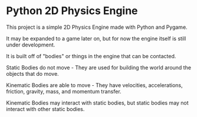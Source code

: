 # Python 2D Physics Engine #

This project is a simple 2D Physics Engine made with Python and Pygame.

It may be expanded to a game later on, but for now the engine itself is still under development.

It is built off of "bodies" or things in the engine that can be contacted.

Static Bodies do not move - They are used for building the world around the objects that do move.
 
Kinematic Bodies are able to move - They have velocities, accelerations, friction, gravity, mass, and momentum transfer.

Kinematic Bodies may interact with static bodies, but static bodies may not interact with other static bodies.
